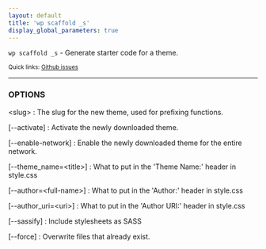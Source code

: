 ```yaml
---
layout: default
title: 'wp scaffold _s'
display_global_parameters: true
---
```


`wp scaffold _s` - Generate starter code for a theme.

<small>Quick links: <a href="https://github.com/wp-cli/wp-cli/issues?q=is%3Aopen+label%3Acommand%3Ascaffold-_s+sort%3Aupdated-desc">Github issues</a></small>

<hr />

### OPTIONS

&lt;slug&gt;
: The slug for the new theme, used for prefixing functions.

[\--activate]
: Activate the newly downloaded theme.

[\--enable-network]
: Enable the newly downloaded theme for the entire network.

[\--theme_name=&lt;title&gt;]
: What to put in the 'Theme Name:' header in style.css

[\--author=&lt;full-name&gt;]
: What to put in the 'Author:' header in style.css

[\--author_uri=&lt;uri&gt;]
: What to put in the 'Author URI:' header in style.css

[\--sassify]
: Include stylesheets as SASS

[\--force]
: Overwrite files that already exist.



